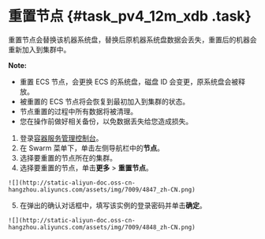 # 重置节点 {#task_pv4_12m_xdb .task}

重置节点会替换该机器系统盘，替换后原机器系统盘数据会丢失，重置后的机器会重新加入到集群中。

**Note:** 

-   重置 ECS 节点，会更换 ECS 的系统盘，磁盘 ID 会变更，原系统盘会被释放。
-   被重置的 ECS 节点将会恢复到最初加入到集群的状态。
-   节点重置的过程中所有数据将被清理。
-   您在操作前做好相关备份，以免数据丢失给您造成损失。

1.   登录[容器服务管理控制台](https://cs.console.aliyun.com)。 
2.   在 Swarm 菜单下，单击左侧导航栏中的**节点**。 
3.   选择要重置的节点所在的集群。 
4.   选择要重置的节点，单击**更多** \> **重置节点**。 

    ![](http://static-aliyun-doc.oss-cn-hangzhou.aliyuncs.com/assets/img/7009/4847_zh-CN.png)

5.   在弹出的确认对话框中，填写该实例的登录密码并单击**确定**。 

    ![](http://static-aliyun-doc.oss-cn-hangzhou.aliyuncs.com/assets/img/7009/4848_zh-CN.png)


